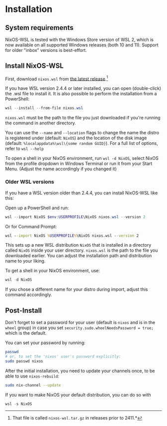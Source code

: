 # Installation

## System requirements

NixOS-WSL is tested with the Windows Store version of WSL 2, which is now available on all supported Windows releases (both 10 and 11).
Support for older "inbox" versions is best-effort.

## Install NixOS-WSL

First, download `nixos.wsl` from [the latest release](https://github.com/nix-community/NixOS-WSL/releases/latest).[^wsl-file]

If you have WSL version 2.4.4 or later installed, you can open (double-click) the .wsl file to install it.
It is also possible to perform the installation from a PowerShell:

```powershell
wsl --install --from-file nixos.wsl
```

`nixos.wsl` must be the path to the file you just downloaded if you're running the command in another directory.

You can use the `--name` and `--location` flags to change the name the distro is registered under (default: `NixOS`) and the location of the disk image (default: `%localappdata%\wsl\{some random GUID}`). For a full list of options, refer to `wsl --help`

To open a shell in your NixOS environment, run `wsl -d NixOS`, select NixOS from the profile dropdown in Windows Terminal or run it from your Start Menu. (Adjust the name accordingly if you changed it)

### Older WSL versions

If you have a WSL version older than 2.4.4, you can install NixOS-WSL like this:

Open up a PowerShell and run:

```powershell
wsl --import NixOS $env:USERPROFILE\NixOS nixos.wsl --version 2
```

Or for Command Prompt:

```cmd
wsl --import NixOS %USERPROFILE%\NixOS nixos.wsl --version 2
```

This sets up a new WSL distribution `NixOS` that is installed in a directory called `NixOS` inside your user directory.
`nixos.wsl` is the path to the file you downloaded earlier.
You can adjust the installation path and distribution name to your liking.

To get a shell in your NixOS environment, use:

```powershell
wsl -d NixOS
```

If you chose a different name for your distro during import, adjust this command accordingly.

## Post-Install

Don't forget to set a password for your user (default is `nixos` and is in the `wheel` group) in case you set `security.sudo.wheelNeedsPassword = true;` which is the default.

You can set your password by running:

```bash
passwd
# or, to set the 'nixos' user's password explicitly:
sudo passwd nixos
```

After the initial installation, you need to update your channels once, to be able to use `nixos-rebuild`:

```sh
sudo nix-channel --update
```

If you want to make NixOS your default distribution, you can do so with

```powershell
wsl -s NixOS
```

[^wsl-file]: That file is called `nixos-wsl.tar.gz` in releases prior to 2411.*
